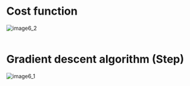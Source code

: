 # Cost function <br>
![image6_2](https://user-images.githubusercontent.com/57740560/93662063-05f2e980-fa98-11ea-8752-f26789b4e56a.png) <br><br>

# Gradient descent algorithm (Step) <br>
![image6_1](https://user-images.githubusercontent.com/57740560/93662062-04c1bc80-fa98-11ea-9bfc-56840295a3c2.png)


